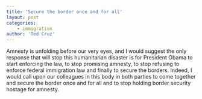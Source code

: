 ```yaml
---
title: 'Secure the border once and for all'
layout: post
categories:
    - immigration
author: 'Ted Cruz'
---
```


Amnesty is unfolding before our very eyes, and I would suggest the only response that will stop this humanitarian disaster is for President Obama to start enforcing the law, to stop promising amnesty, to stop refusing to enforce federal immigration law and finally to secure the borders. Indeed, I would call upon our colleagues in this body in both parties to come together and secure the border once and for all and to stop holding border security hostage for amnesty.